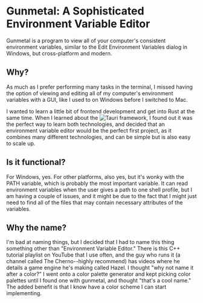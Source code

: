 # Gunmetal: A Sophisticated Environment Variable Editor

Gunmetal is a program to view all of your computer's consistent environment variables, similar to the Edit Environment Variables dialog in Windows, but cross-platform and modern.

## Why?

As much as I prefer performing many tasks in the terminal, I missed having the option of viewing and editing all of my computer's environment variables with a GUI, like I used to on Windows before I switched to Mac.

I wanted to learn a little bit of frontend development and get into Rust at the same time. When I learned about the ![Tauri](https://www.youtube.com/watch?v=-X8evddpu7M) framework,
I found out it was the perfect way to learn both technologies, and decided that an environment variable editor would be the perfect first project, as it combines many different technologies, and can be simple but is also easy to scale up.

## Is it functional?

For Windows, yes. For other platforms, also yes, but it's wonky with the PATH variable, which is probably the most important variable. It can read environment variables when the user gives a path to one shell profile, but I am having a couple of issues, and it might be due to the fact that I might just need to find all of the files that may contain necessary attributes of the variables.

## Why the name?

I'm bad at naming things, but I decided that I had to name this thing something other than "Environment Variable Editor."
There is this C++ tutorial playlist on YouTube that I use often, and the guy who runs it (a channel called The Cherno--highly recommend) has videos where he details a game engine he's making called Hazel. I thought "why not name it after a color?"
I went onto a color palette generator and kept picking color palettes until I found one with gunmetal, and thought "that's a cool name."
The added benefit is that I know have a color scheme I can start implementing.
